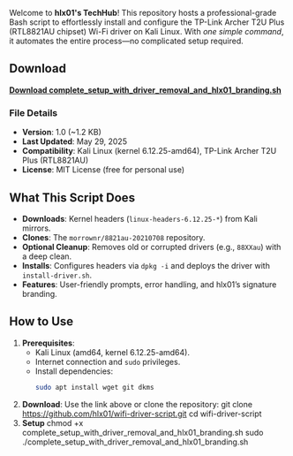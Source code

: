
Welcome to **hlx01's TechHub**! This repository hosts a professional-grade Bash script to effortlessly install and configure the TP-Link Archer T2U Plus (RTL8821AU chipset) Wi-Fi driver on Kali Linux. With *one simple command*, it automates the entire process—no complicated setup required.

## Download
**[Download complete_setup_with_driver_removal_and_hlx01_branding.sh](https://github.com/hlx01/wifi-driver-script/raw/main/complete_setup_with_driver_removal_and_hlx01_branding.sh)**

### File Details
- **Version**: 1.0 (~1.2 KB)
- **Last Updated**: May 29, 2025
- **Compatibility**: Kali Linux (kernel 6.12.25-amd64), TP-Link Archer T2U Plus (RTL8821AU)
- **License**: MIT License (free for personal use)

## What This Script Does
- **Downloads**: Kernel headers (`linux-headers-6.12.25-*`) from Kali mirrors.
- **Clones**: The `morrownr/8821au-20210708` repository.
- **Optional Cleanup**: Removes old or corrupted drivers (e.g., `88XXau`) with a deep clean.
- **Installs**: Configures headers via `dpkg -i` and deploys the driver with `install-driver.sh`.
- **Features**: User-friendly prompts, error handling, and hlx01’s signature branding.

## How to Use
1. **Prerequisites**:
   - Kali Linux (amd64, kernel 6.12.25-amd64).
   - Internet connection and `sudo` privileges.
   - Install dependencies:
     ```bash
     sudo apt install wget git dkms
2.   **Download**:
   Use the link above or clone the repository:
   git clone https://github.com/hlx01/wifi-driver-script.git
cd wifi-driver-script
3. **Setup**
chmod +x complete_setup_with_driver_removal_and_hlx01_branding.sh
sudo ./complete_setup_with_driver_removal_and_hlx01_branding.sh
